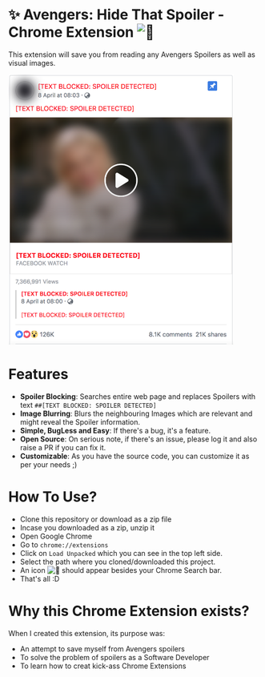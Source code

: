 
# :sparkles: Avengers: Hide That Spoiler - Chrome Extension <img src="icon-avengers.png" alt="🐺" width="64"/>

This extension will save you from reading any Avengers Spoilers as well as visual images. <br/>

<img src="how-it-works.png" alt="drawing" width="450"/> 

# Features
- **Spoiler Blocking**: Searches entire web page and replaces Spoilers with text `##[TEXT BLOCKED: SPOILER DETECTED]`
- **Image Blurring**: Blurs the neighbouring Images which are relevant and might reveal the Spoiler information.
- **Simple, BugLess and Easy**: If there's a bug, it's a feature.
- **Open Source**: On serious note, if there's an issue, please log it and also raise a PR if you can fix it.
- **Customizable**: As you have the source code, you can customize it as per your needs ;) 

# How To Use?
- Clone this repository or download as a zip file
- Incase you downloaded as a zip, unzip it
- Open Google Chrome
- Go to `chrome://extensions`
- Click on `Load Unpacked` which you can see in the top left side.
- Select the path where you cloned/downloaded this project.
- An icon <img src="icon-avengers.png" alt="🐺" width="64"/> should appear besides your Chrome Search bar.
- That's all :D 

# Why this Chrome Extension exists?
When I created this extension, its purpose was: 
- An attempt to save myself from Avengers spoilers 
- To solve the problem of spoilers as a Software Developer
- To learn how to creat kick-ass Chrome Extensions

